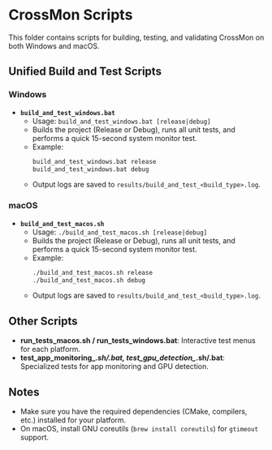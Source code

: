 # CrossMon Scripts

This folder contains scripts for building, testing, and validating CrossMon on both Windows and macOS.

## Unified Build and Test Scripts

### Windows
- **`build_and_test_windows.bat`**
  - Usage: `build_and_test_windows.bat [release|debug]`
  - Builds the project (Release or Debug), runs all unit tests, and performs a quick 15-second system monitor test.
  - Example:
    ```cmd
    build_and_test_windows.bat release
    build_and_test_windows.bat debug
    ```
  - Output logs are saved to `results/build_and_test_<build_type>.log`.

### macOS
- **`build_and_test_macos.sh`**
  - Usage: `./build_and_test_macos.sh [release|debug]`
  - Builds the project (Release or Debug), runs all unit tests, and performs a quick 15-second system monitor test.
  - Example:
    ```sh
    ./build_and_test_macos.sh release
    ./build_and_test_macos.sh debug
    ```
  - Output logs are saved to `results/build_and_test_<build_type>.log`.

## Other Scripts
- **run_tests_macos.sh / run_tests_windows.bat**: Interactive test menus for each platform.
- **test_app_monitoring_*.sh/.bat, test_gpu_detection_*.sh/.bat**: Specialized tests for app monitoring and GPU detection.

## Notes
- Make sure you have the required dependencies (CMake, compilers, etc.) installed for your platform.
- On macOS, install GNU coreutils (`brew install coreutils`) for `gtimeout` support.
